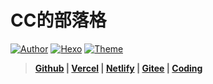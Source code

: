 # CC的部落格

<a href="https://ccknbc.github.io"><img alt="Author" src="https://img.shields.io/badge/author-CCKNBC-blur"/></a>
<a href="https://hexo.io"><img alt="Hexo" src="https://img.shields.io/badge/hexo-5.0.0-0e83c"/></a>
<a href="https://github.com/jerryc127/hexo-theme-butterfly"><img alt="Theme" src="https://img.shields.io/badge/Theme-Butterfly 3.0.0-0e83c"/></a>

> **[Github](https://ccknbc.github.io/) | [Vercel](https://ccknbc.gitee.io/) | [Netlify](https://blog-ccknbc.netlify.app/) | [Gitee](https://ccknbc.gitee.io/) | [Coding](https://y0znz6.coding-pages.com/)**







